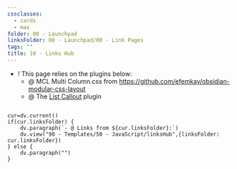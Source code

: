 ```yaml
---
cssclasses:
  - cards
  - max
folder: 00 - Launchpad
linksFolder: 00 - Launchpad/00 - Link Pages
tags: ""
title: 10 - Links Hub
---
```


- ! This page relies on the plugins below:
	- @ MCL Multi Column.css from https://github.com/efemkay/obsidian-modular-css-layout
	- @ The [List Callout](obsidian://show-plugin?id=obsidian-list-callouts) plugin

```dataviewjs

cur=dv.current()
if(cur.linksFolder) {
	dv.paragraph(`- @ Links from ${cur.linksFolder}:`)
	dv.view("90 - Templates/50 - JavaScript/linksHub",{linksFolder: cur.linksFolder})
} else {
	dv.paragraph("")
}
```